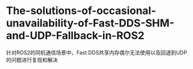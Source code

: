 # The-solutions-of-occasional-unavailability-of-Fast-DDS-SHM-and-UDP-Fallback-in-ROS2
针对ROS2的同机通信场景中，Fast DDS共享内存偶尔无法使用以及回退到UDP的问题进行复现和解决
